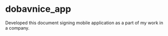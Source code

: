 # dobavnice_app

Developed this document signing mobile application as a part of my work in a company. 
